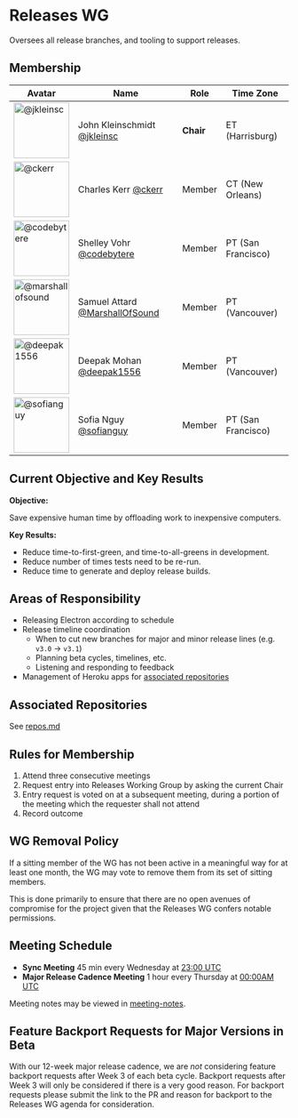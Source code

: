 # Releases WG

Oversees all release branches, and tooling to support releases.

## Membership

| Avatar | Name | Role | Time Zone |
| -------------------------------------------|----------------------|----------------------------| -------- |
| <img src="https://github.com/jkleinsc.png" width=100 alt="@jkleinsc">  | John Kleinschmidt [@jkleinsc](https://github.com/jkleinsc) | **Chair** | ET (Harrisburg) |
| <img src="https://github.com/ckerr.png" width=100 alt="@ckerr">  | Charles Kerr [@ckerr](https://github.com/ckerr) | Member | CT (New Orleans) |
| <img src="https://github.com/codebytere.png" width=100 alt="@codebytere">  | Shelley Vohr [@codebytere](https://github.com/codebytere) | Member | PT (San Francisco) |
| <img src="https://github.com/marshallofsound.png" width=100 alt="@marshallofsound">  | Samuel Attard [@MarshallOfSound](https://github.com/marshallofsound) | Member | PT (Vancouver) |
| <img src="https://github.com/deepak1556.png" width=100 alt="@deepak1556">  | Deepak Mohan [@deepak1556](https://github.com/deepak1556) | Member | PT (Vancouver) |
| <img src="https://github.com/sofianguy.png" width=100 alt="@sofianguy">  | Sofia Nguy [@sofianguy](https://github.com/sofianguy) | Member | PT (San Francisco) |

## Current Objective and Key Results
**Objective:**

Save expensive human time by offloading work to inexpensive computers.

**Key Results:**
* Reduce time-to-first-green, and time-to-all-greens in development.
* Reduce number of times tests need to be re-run.
* Reduce time to generate and deploy release builds.

## Areas of Responsibility

* Releasing Electron according to schedule
* Release timeline coordination
  * When to cut new branches for major and minor release lines (e.g. `v3.0` -> `v3.1`)
  * Planning beta cycles, timelines, etc.
  * Listening and responding to feedback
* Management of Heroku apps for [associated repositories](#associated-repositories)

## Associated Repositories

See [repos.md](repos.md)

## Rules for Membership

1. Attend three consecutive meetings
2. Request entry into Releases Working Group by asking the current Chair
3. Entry request is voted on at a subsequent meeting, during a portion of the meeting which the requester shall not attend
4. Record outcome

## WG Removal Policy

If a sitting member of the WG has not been active in a meaningful way for at least one month, the WG may vote to remove them from its set of sitting members.

This is done primarily to ensure that there are no open avenues of compromise for the project given that the Releases WG confers notable permissions.

## Meeting Schedule

* **Sync Meeting** 45 min every Wednesday at [23:00 UTC](https://duckduckgo.com/?q=23%3A00+UTC&ia=answer)
* **Major Release Cadence Meeting** 1 hour every Thursday at [00:00AM UTC](https://duckduckgo.com/?q=00%3A00+UTC&ia=answer)

Meeting notes may be viewed in [meeting-notes](meeting-notes).

## Feature Backport Requests for Major Versions in Beta
With our 12-week major release cadence, we are _not_ considering feature backport requests after Week 3 of each beta cycle. Backport requests after Week 3 will only be considered if there is a very good reason. For backport requests please submit the link to the PR and reason for backport to the Releases WG agenda for consideration.
